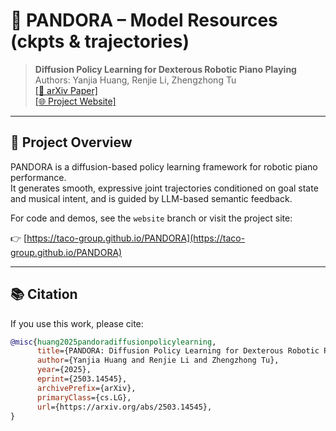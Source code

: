 # 🎹 PANDORA – Model Resources (ckpts & trajectories)

> **Diffusion Policy Learning for Dexterous Robotic Piano Playing**  
> Authors: Yanjia Huang, Renjie Li, Zhengzhong Tu  
> [[📄 arXiv Paper]](https://arxiv.org/abs/2503.14545)  
> [[🌐 Project Website]](https://taco-group.github.io/PANDORA)

---

## 🧠 Project Overview

PANDORA is a diffusion-based policy learning framework for robotic piano performance.  
It generates smooth, expressive joint trajectories conditioned on goal state and musical intent, and is guided by LLM-based semantic feedback.

For code and demos, see the `website` branch or visit the project site:

👉 [https://taco-group.github.io/PANDORA](https://taco-group.github.io/PANDORA)

---

## 📚 Citation

If you use this work, please cite:

```bibtex
@misc{huang2025pandoradiffusionpolicylearning,
      title={PANDORA: Diffusion Policy Learning for Dexterous Robotic Piano Playing}, 
      author={Yanjia Huang and Renjie Li and Zhengzhong Tu},
      year={2025},
      eprint={2503.14545},
      archivePrefix={arXiv},
      primaryClass={cs.LG},
      url={https://arxiv.org/abs/2503.14545}, 
}
